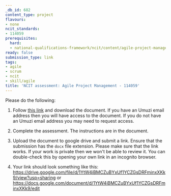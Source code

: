 ```yaml
---
_db_id: 682
content_type: project
flavours:
- none
ncit_standards:
- 114059
prerequisites:
  hard:
  - national-qualifications-framework/ncit/content/agile-project-management
ready: false
submission_type: link
tags:
- agile
- scrum
- ncit
- skill/agile
title: 'NCIT assessment: Agile Project Management - 114059'
---
```


Please do the following:

1. Follow [this link](https://drive.google.com/file/d/1jgsba6Sb284kI7p7hDmMnfrW41EvbVlK/view?usp=sharing) and download the document. If you have an Umuzi email address then you will have access to the document. If you do not have an Umuzi email address you may need to request access.

2. Complete the assessment. The instructions are in the document. 
   
3. Upload the document to google drive and submit a link. Ensure that the submission has the `docx` file extension. Please make sure that the link works. If your work is private then we won't be able to review it. You can double-check this by opening your own link in an incognito browser.  

4. Your link should look something like this:
https://drive.google.com/file/d/1YtW4iBMCZuBYxUf1YCZGsDRFminxXKk9/view?usp=sharing or https://docs.google.com/document/d/1YtW4iBMCZuBYxUf1YCZGsDRFminxXKk9/edit